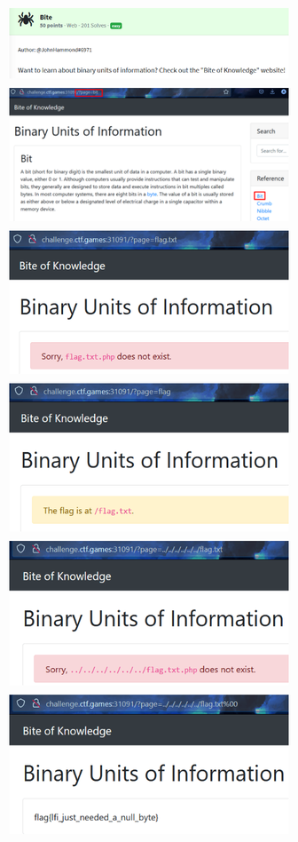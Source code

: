 ![[Bite]](https://github.com/geoffchisnall/CTF-Writeups/blob/main/HacktivityCon/2021/pregame/images/Bite/bite.png)

![[Bite]](https://github.com/geoffchisnall/CTF-Writeups/blob/main/HacktivityCon/2021/pregame/images/Bite/lfi_1.png)

![[Bite]](https://github.com/geoffchisnall/CTF-Writeups/blob/main/HacktivityCon/2021/pregame/images/Bite/lfi_2.png)

![[Bite]](https://github.com/geoffchisnall/CTF-Writeups/blob/main/HacktivityCon/2021/pregame/images/Bite/lfi_3.png)

![[Bite]](https://github.com/geoffchisnall/CTF-Writeups/blob/main/HacktivityCon/2021/pregame/images/Bite/lfi_4.png)

![[Bite]](https://github.com/geoffchisnall/CTF-Writeups/blob/main/HacktivityCon/2021/pregame/images/Bite/lfi_flag.png)
